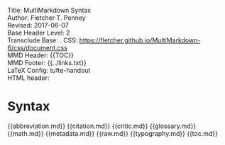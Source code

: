 Title:	MultiMarkdown Syntax  
Author:	Fletcher T. Penney  
Revised:	2017-06-07  
Base Header Level:	2  
Transclude Base:	.
CSS:	https://fletcher.github.io/MultiMarkdown-6/css/document.css  
MMD Header:	{{TOC}}  
MMD Footer:	{{../links.txt}}  
LaTeX Config:	tufte-handout  
HTML header:	<script type="text/javascript" src="https://cdnjs.cloudflare.com/ajax/libs/mathjax/2.7.2/MathJax.js?config=TeX-AMS-MML_HTMLorMML"></script>
<link rel="stylesheet" href="http://cdnjs.cloudflare.com/ajax/libs/highlight.js/9.12.0/styles/default.min.css">
<script type="text/javascript" src="http://cdnjs.cloudflare.com/ajax/libs/highlight.js/9.12.0/highlight.min.js"></script>
<script>hljs.initHighlightingOnLoad();</script>


# Syntax #

{{abbreviation.md}}
{{citation.md}}
{{critic.md}}
{{glossary.md}}
{{math.md}}
{{metadata.md}}
{{raw.md}}
{{typography.md}}
{{toc.md}}
